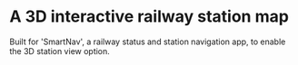 # A 3D interactive railway station map

Built for 'SmartNav', a railway status and station navigation app, to enable the 3D station view option.
